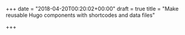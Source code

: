 +++
date = "2018-04-20T00:20:02+00:00"
draft = true
title = "Make reusable Hugo components with shortcodes and data files"

+++
